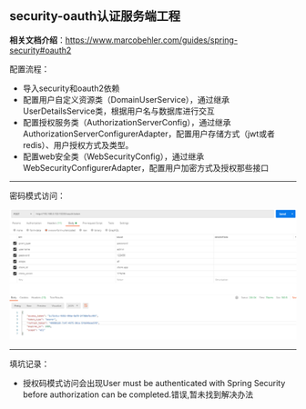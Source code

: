 security-oauth认证服务端工程
----
**相关文档介绍**：https://www.marcobehler.com/guides/spring-security#oauth2

配置流程：
* 导入security和oauth2依赖
* 配置用户自定义资源类（DomainUserService），通过继承UserDetailsService类，根据用户名与数据库进行交互
* 配置授权服务类（AuthorizationServerConfig），通过继承AuthorizationServerConfigurerAdapter，配置用户存储方式（jwt或者redis）、用户授权方式及类型。
* 配置web安全类（WebSecurityConfig），通过继承WebSecurityConfigurerAdapter，配置用户加密方式及授权那些接口

****
密码模式访问：

 ![avatar](./mdImages/password.png)
 
 
---
填坑记录：
* 授权码模式访问会出现User must be authenticated with Spring Security before authorization can be completed.错误,暂未找到解决办法












